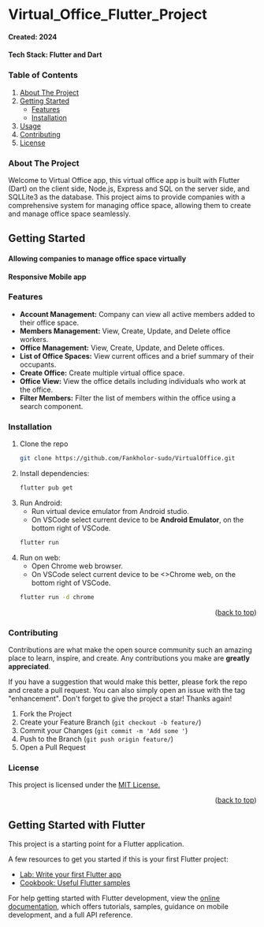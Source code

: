 # Virtual_Office_Flutter_Project

#### Created: 2024
#### Tech Stack: Flutter and Dart

<!-- TABLE OF CONTENTS -->
### Table of Contents
<ol>
  <li>
    <a href="#about-the-project">About The Project</a>
  </li>
  <li>
    <a href="#getting-started">Getting Started</a>
    <ul>
      <li><a href="#features">Features</a></li>
      <li><a href="#installation">Installation</a></li>
    </ul>
  </li>
  <li><a href="#usage">Usage</a></li>
  <li><a href="#contributing">Contributing</a></li>
  <li><a href="#license">License</a></li>
</ol>


### About The Project

Welcome to Virtual Office app, this virtual office app is built with Flutter (Dart)
on the client side, Node.js, Express and SQL on the server side, and SQLLite3 as the database. 
This project aims to provide companies with a comprehensive system for managing office space, 
allowing them to create and manage office space seamlessly.

## Getting Started
#### Allowing companies to manage office space virtually
#### Responsive Mobile app

### Features
* <b>Account Management:</b> Company can view all active members added to their office space.
* <b>Members Management:</b> View, Create, Update, and Delete office workers.
* <b>Office Management:</b> View, Create, Update, and Delete offices.
* <b>List of Office Spaces:</b> View current offices and a brief summary of their occupants.
* <b>Create Office:</b> Create multiple virtual office space.
* <b>Office View:</b> View the office details including individuals who work at the office.
* <b>Filter Members:</b> Filter the list of members within the office using a search component.


### Installation
1. Clone the repo
   ```sh
   git clone https://github.com/Fankholor-sudo/VirtualOffice.git
   ```
2. Install dependencies:
   ```sh
   flutter pub get
   ```
3. Run Android:
   * Run virtual device emulator from Android studio.
   * On VSCode select current device to be <b>Android Emulator</b>, on the bottom right of VSCode.
   ```sh
   flutter run
   ```
5. Run on web:
   * Open Chrome web browser.
   * On VSCode select current device to be <>Chrome web</b>, on the bottom right of VSCode.
   ```sh
   flutter run -d chrome
   ```
  
<p align="right">(<a href="#top">back to top</a>)</p>

<!-- CONTRIBUTING -->

### Contributing

Contributions are what make the open source community such an amazing place to learn, inspire, and create. Any contributions you make are **greatly appreciated**.

If you have a suggestion that would make this better, please fork the repo and create a pull request. You can also simply open an issue with the tag "enhancement".
Don't forget to give the project a star! Thanks again!

1. Fork the Project
2. Create your Feature Branch (`git checkout -b feature/`)
3. Commit your Changes (`git commit -m 'Add some '`)
4. Push to the Branch (`git push origin feature/`)
5. Open a Pull Request

<!-- LICENSE -->

### License
<p>This project is licensed under the <a href="https://opensource.org/license/ecl-1-0/">MIT License.</a></p>

<p align="right">(<a href="#top">back to top</a>)</p>

## Getting Started with Flutter

This project is a starting point for a Flutter application.

A few resources to get you started if this is your first Flutter project:

- [Lab: Write your first Flutter app](https://docs.flutter.dev/get-started/codelab)
- [Cookbook: Useful Flutter samples](https://docs.flutter.dev/cookbook)

For help getting started with Flutter development, view the
[online documentation](https://docs.flutter.dev/), which offers tutorials,
samples, guidance on mobile development, and a full API reference.
